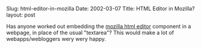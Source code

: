 Slug: html-editor-in-mozilla
Date: 2002-03-07
Title: HTML Editor in Mozilla?
layout: post

Has anyone worked out embedding the <a href="http://www.mozilla.org/editor/">mozilla html editor</a> component in a webpage, in place of the usual &quot;textarea&quot;? This would make a lot of webapps/webloggers wery wery happy.
